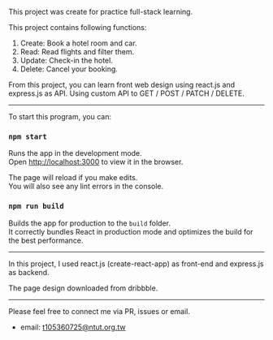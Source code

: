 This project was create for practice full-stack learning.

This project contains following functions:

1. Create: Book a hotel room and car.
2. Read: Read flights and filter them.
3. Update: Check-in the hotel.
4. Delete: Cancel your booking.

From this project, you can learn front web design using react.js and express.js as API.
Using custom API to GET / POST / PATCH / DELETE.

---

To start this program, you can:

### `npm start`

Runs the app in the development mode.<br>
Open [http://localhost:3000](http://localhost:3000) to view it in the browser.

The page will reload if you make edits.<br>
You will also see any lint errors in the console.

### `npm run build`

Builds the app for production to the `build` folder.<br>
It correctly bundles React in production mode and optimizes the build for the best performance.

---

In this project, I used react.js (create-react-app) as front-end and express.js as backend.

The page design downloaded from dribbble.

---

Please feel free to connect me via PR, issues or email.
- email: t105360725@ntut.org.tw
